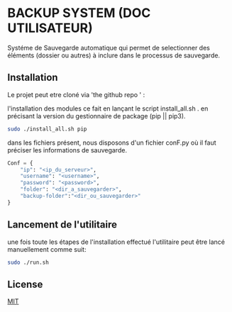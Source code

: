 # BACKUP SYSTEM (DOC UTILISATEUR)

Systéme de Sauvegarde automatique qui permet de selectionner des éléments (dossier ou autres) à inclure dans le processus de sauvegarde.

## Installation

Le projet peut etre cloné via 'the github repo ' : 

l'installation des modules ce fait en lançant le script install_all.sh . 
en précisant la version du gestionnaire de package (pip || pip3).

```bash
sudo ./install_all.sh pip
```
dans les fichiers présent, nous disposons d'un fichier conF.py où il faut préciser les informations de sauvegarde.

```python
Conf = {
    "ip": "<ip_du_serveur>",
    "username": "<username>",
    "password": "<password>",
    "folder": "<dir_a_sauvegarder>",
    "backup-folder":"<dir_ou_sauvegarder>"
}
```
## Lancement de l'utilitaire

une fois toute les étapes de l'installation effectué l'utilitaire peut être lancé manuellement comme suit:

```bash
sudo ./run.sh
```


## License
[MIT](https://choosealicense.com/licenses/mit/)